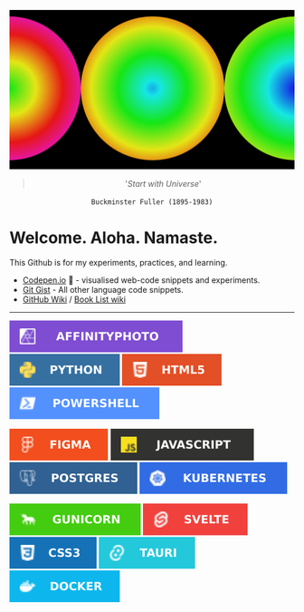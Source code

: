![Custom Header](customheader-rdi-Flt-jg95.svg)

<div align="center">

  > '_Start with Universe_'

 `Buckminster Fuller (1895-1983)`
 
</div>

# Welcome. Aloha. Namaste.

This Github is for my experiments, practices, and learning.

- [Codepen.io](https://codepen.io/GRibbans) 🔗 - visualised web-code snippets and experiments.
- [Git Gist](https://gist.github.com/GRibbans) - All other language code snippets.
- [GitHub Wiki](https://github.com/GRibbans/Gribbans/wiki) / [Book List wiki](https://github.com/GRibbans/Gribbans/wiki/Book-List)

***

![affinityphoto](https://raw.githubusercontent.com/GRibbans/Gribbans/main/svg-logos/affinityphoto.svg)
![python.svg](https://raw.githubusercontent.com/GRibbans/Gribbans/main/svg-logos/python.svg)
![html5.svg](https://raw.githubusercontent.com/GRibbans/Gribbans/main/svg-logos/html5.svg)
![powershell.svg](https://raw.githubusercontent.com/GRibbans/Gribbans/main/svg-logos/powershell.svg)

![figma.svg](https://raw.githubusercontent.com/GRibbans/Gribbans/main/svg-logos/figma.svg)
![javascript.svg](https://raw.githubusercontent.com/GRibbans/Gribbans/main/svg-logos/javascript.svg)
![postgres.svg](https://raw.githubusercontent.com/GRibbans/Gribbans/main/svg-logos/postgres.svg)
![kubernetes.svg](https://raw.githubusercontent.com/GRibbans/Gribbans/main/svg-logos/kubernetes.svg)

![gunicorn.svg](https://raw.githubusercontent.com/GRibbans/Gribbans/main/svg-logos/gunicorn.svg)
![svelte.svg](https://raw.githubusercontent.com/GRibbans/Gribbans/main/svg-logos/svelte.svg)
![css3.svg](https://raw.githubusercontent.com/GRibbans/Gribbans/main/svg-logos/css3.svg)
![tauri.svg](https://raw.githubusercontent.com/GRibbans/Gribbans/main/svg-logos/tauri.svg)
![docker](https://raw.githubusercontent.com/GRibbans/Gribbans/main/svg-logos/docker.svg)


<!-- 

## My C.P.D.
As I progress, [myObsidian@Vercel](https://myobsidian.vercel.app/) will track subject areas.
### The route
Courses at Hyperskill, Freecodecamp, Killercoda, Scrimba, Codeacademy, and HarvardX.

- [HTML5, CSS3 @ Scrimba](https://scrimba.com/learn/htmlandcss) to update
- [Javascript @ Scrimba](https://scrimba.com/learn/learnjavascript) to update.
- [CS for Python Programming @ HarvardX](https://www.edx.org/certificates/professional-certificate/harvardx-computer-science-for-python-programming) into new ground.

- Python app logic
  - Hyperskill course: ###
  - Hyperskill course: ###
  - Hyperskill course: ###
- Python UI
  - Eel or
  - Delphi-FMX-Python or
  - Tkinter (modern or bootstrap versions)
- **Python Project**
  - Three product ideas being researched, requirements written etc.
  - Groundwork already in progress within RITC Jira
- Webstack (HTML5/CSS3/JS)
  - **WebStack Project**
    - githubpages site
    - product site / sites
    - A SAAS tool functional slice back to front.
- Cloud Infra.
- Git, Git as remote/public hosting, Git as local/private hosting
- Jira??? 50/50
- AI - local (in progress), private hosted (AWS etc.), preparation of training material, training process, storage and redeployment of aligned AI.
- Dirty-hands projects, contribute to FOSS projects
--> 
